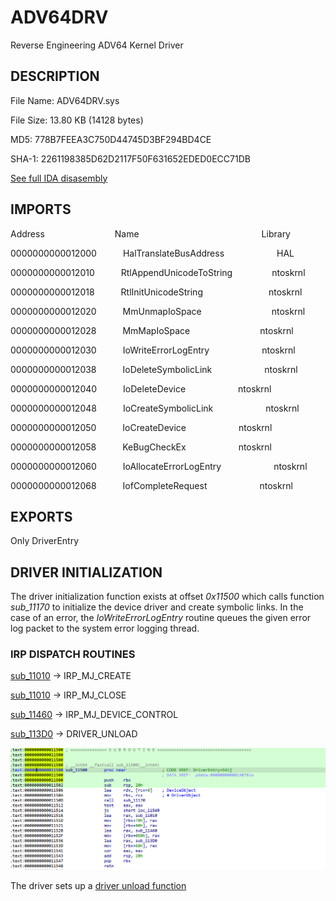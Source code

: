 # ADV64DRV
 Reverse Engineering ADV64 Kernel Driver

 ## DESCRIPTION

File Name: ADV64DRV.sys

File Size: 13.80 KB (14128 bytes)

MD5: 778B7FEEA3C750D44745D3BF294BD4CE

SHA-1: 2261198385D62D2117F50F631652EDED0ECC71DB


[See full IDA disasembly](ida.asm)




## IMPORTS

Address&emsp;&emsp;&emsp;&emsp;&emsp;&emsp;&emsp;&emsp;Name&emsp;&emsp;&emsp;&emsp;&emsp;&emsp;&emsp;&emsp;&emsp;&emsp;&emsp;&emsp;&emsp;&emsp;Library

0000000000012000&emsp;&emsp;&emsp;HalTranslateBusAddress&emsp;&emsp;&emsp;&emsp;&emsp;&emsp;HAL

0000000000012010&emsp;&emsp;&emsp;RtlAppendUnicodeToString&emsp;&emsp;&emsp;&emsp;&ensp;ntoskrnl

0000000000012018&emsp;&emsp;&emsp;RtlInitUnicodeString&emsp;&emsp;&emsp;&emsp;&emsp;&emsp;&ensp;&ensp;&ensp;ntoskrnl

0000000000012020&emsp;&emsp;&emsp;MmUnmapIoSpace&emsp;&emsp;&emsp;&emsp;&emsp;&emsp;&emsp;&ensp;&ensp;ntoskrnl

0000000000012028&emsp;&emsp;&emsp;MmMapIoSpace&emsp;&emsp;&emsp;&emsp;&emsp;&emsp;&emsp;&emsp;ntoskrnl

0000000000012030&emsp;&emsp;&emsp;IoWriteErrorLogEntry&emsp;&emsp;&emsp;&emsp;&emsp;&emsp;ntoskrnl

0000000000012038&emsp;&emsp;&emsp;IoDeleteSymbolicLink&emsp;&emsp;&emsp;&emsp;&emsp;&emsp;ntoskrnl

0000000000012040&emsp;&emsp;&emsp;IoDeleteDevice&emsp;&emsp;&emsp;&emsp;&emsp;&emsp;ntoskrnl

0000000000012048&emsp;&emsp;&emsp;IoCreateSymbolicLink&emsp;&emsp;&emsp;&emsp;&emsp;&emsp;ntoskrnl

0000000000012050&emsp;&emsp;&emsp;IoCreateDevice&emsp;&emsp;&emsp;&emsp;&emsp;&emsp;ntoskrnl

0000000000012058&emsp;&emsp;&emsp;KeBugCheckEx&emsp;&emsp;&emsp;&emsp;&emsp;&emsp;ntoskrnl

0000000000012060&emsp;&emsp;&emsp;IoAllocateErrorLogEntry&emsp;&emsp;&emsp;&emsp;&emsp;&emsp;ntoskrnl

0000000000012068&emsp;&emsp;&emsp;IofCompleteRequest&emsp;&emsp;&emsp;&emsp;&emsp;&emsp;ntoskrnl


## EXPORTS
Only DriverEntry


## DRIVER INITIALIZATION
The driver initialization function exists at offset *0x11500* which calls function *sub_11170* to initialize the device driver and create symbolic links. In the case of an error, the *IoWriteErrorLogEntry* routine queues the given error log packet to the system error logging thread.

### IRP DISPATCH ROUTINES

[sub_11010](sub_11010.asm) -> IRP_MJ_CREATE 

[sub_11010](sub_11010.asm) -> IRP_MJ_CLOSE

[sub_11460](sub_11460.asm) -> IRP_MJ_DEVICE_CONTROL

[sub_113D0](sub_113D0.asm) -> DRIVER_UNLOAD

![alt text](dispatch_routines.png)

The driver sets up a [driver unload function](driverunload.com) 


